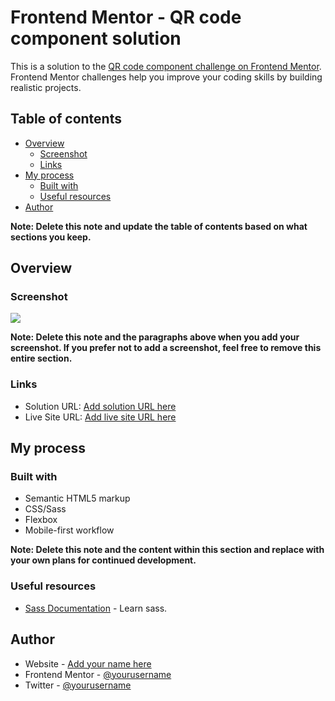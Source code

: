 # Frontend Mentor - QR code component solution

This is a solution to the [QR code component challenge on Frontend Mentor](https://www.frontendmentor.io/challenges/qr-code-component-iux_sIO_H). Frontend Mentor challenges help you improve your coding skills by building realistic projects. 

## Table of contents

- [Overview](#overview)
  - [Screenshot](#screenshot)
  - [Links](#links)
- [My process](#my-process)
  - [Built with](#built-with)
  - [Useful resources](#useful-resources)
- [Author](#author)

**Note: Delete this note and update the table of contents based on what sections you keep.**

## Overview

### Screenshot

![](./screenshot.jpg)


**Note: Delete this note and the paragraphs above when you add your screenshot. If you prefer not to add a screenshot, feel free to remove this entire section.**

### Links

- Solution URL: [Add solution URL here](https://your-solution-url.com)
- Live Site URL: [Add live site URL here](https://your-live-site-url.com)

## My process

### Built with

- Semantic HTML5 markup
- CSS/Sass 
- Flexbox
- Mobile-first workflow

**Note: Delete this note and the content within this section and replace with your own plans for continued development.**

### Useful resources

- [Sass Documentation](https://sass-lang.com/guide) - Learn sass.

## Author

- Website - [Add your name here](https://www.your-site.com)
- Frontend Mentor - [@yourusername](https://www.frontendmentor.io/profile/s17-git)
- Twitter - [@yourusername](https://www.twitter.com/@ousmanejrsylla)
